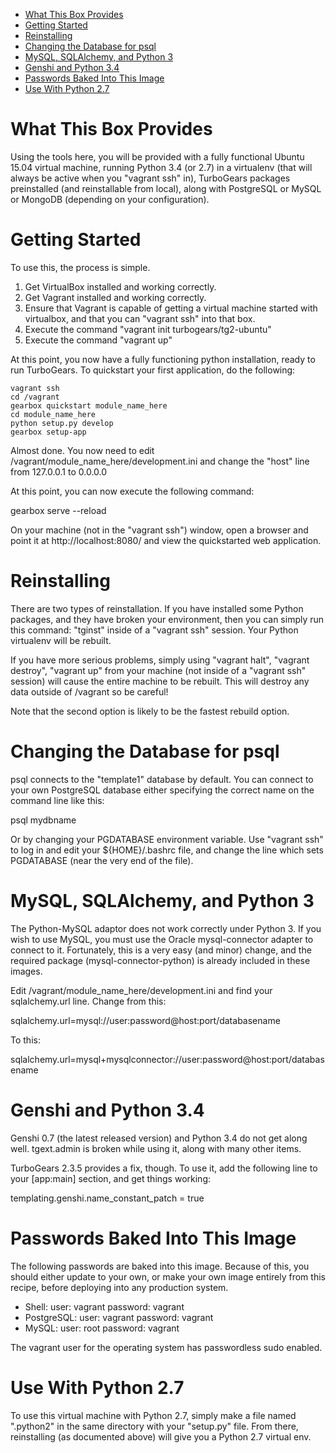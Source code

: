 * [What This Box Provides](#what-this-box-provides)
* [Getting Started](#getting-started)
* [Reinstalling](#reinstalling)
* [Changing the Database for psql](#changing-the-database-for-psql)
* [MySQL, SQLAlchemy, and Python 3](#mysql,-sqlalchemy,-and-python-3)
* [Genshi and Python 3.4](#genshi-and-python-3.4)
* [Passwords Baked Into This Image](#passwords-baked-into-this-image)
* [Use With Python 2.7](#use-ith-python-2.7)

What This Box Provides
======================

Using the tools here, you will be provided with a fully functional
Ubuntu 15.04 virtual machine, running Python 3.4 (or 2.7) in a
virtualenv (that will always be active when you "vagrant ssh" in),
TurboGears packages preinstalled (and reinstallable from local), along
with PostgreSQL or MySQL or MongoDB (depending on your configuration).

Getting Started
===============

To use this, the process is simple.

1. Get VirtualBox installed and working correctly.
2. Get Vagrant installed and working correctly.
3. Ensure that Vagrant is capable of getting a virtual machine started
   with virtualbox, and that you can "vagrant ssh" into that box.
4. Execute the command "vagrant init turbogears/tg2-ubuntu"
5. Execute the command "vagrant up"

At this point, you now have a fully functioning python installation,
ready to run TurboGears. To quickstart your first application, do the
following:

    vagrant ssh
    cd /vagrant
    gearbox quickstart module_name_here
    cd module_name_here
    python setup.py develop
    gearbox setup-app

Almost done. You now need to edit
/vagrant/module_name_here/development.ini and change the "host" line
from 127.0.0.1 to 0.0.0.0

At this point, you can now execute the following command:

  gearbox serve --reload

On your machine (not in the "vagrant ssh") window, open a browser and
point it at http://localhost:8080/ and view the quickstarted web
application.

Reinstalling
============

There are two types of reinstallation. If you have installed some
Python packages, and they have broken your environment, then you can
simply run this command: "tginst" inside of a "vagrant ssh"
session. Your Python virtualenv will be rebuilt.

If you have more serious problems, simply using "vagrant halt",
"vagrant destroy", "vagrant up" from your machine (not inside of a
"vagrant ssh" session) will cause the entire machine to be
rebuilt. This will destroy any data outside of /vagrant so be careful!

Note that the second option is likely to be the fastest rebuild
option.

Changing the Database for psql
==============================

psql connects to the "template1" database by default. You can connect
to your own PostgreSQL database either specifying the correct name on
the command line like this:

psql mydbname

Or by changing your PGDATABASE environment variable. Use "vagrant ssh"
to log in and edit your ${HOME}/.bashrc file, and change the line
which sets PGDATABASE (near the very end of the file).

MySQL, SQLAlchemy, and Python 3
===============================

The Python-MySQL adaptor does not work correctly under Python 3. If
you wish to use MySQL, you must use the Oracle mysql-connector adapter
to connect to it. Fortunately, this is a very easy (and minor) change,
and the required package (mysql-connector-python) is already included
in these images.

Edit /vagrant/module_name_here/development.ini and find your
sqlalchemy.url line. Change from this:

   sqlalchemy.url=mysql://user:password@host:port/databasename

To this:

   sqlalchemy.url=mysql+mysqlconnector://user:password@host:port/databasename

Genshi and Python 3.4
=====================

Genshi 0.7 (the latest released version) and Python 3.4 do not get
along well. tgext.admin is broken while using it, along with many
other items.

TurboGears 2.3.5 provides a fix, though. To use it, add the following
line to your [app:main] section, and get things working:

templating.genshi.name_constant_patch = true

Passwords Baked Into This Image
===============================

The following passwords are baked into this image. Because of this,
you should either update to your own, or make your own image entirely
from this recipe, before deploying into any production system.

* Shell: user: vagrant password: vagrant
* PostgreSQL: user: vagrant password: vagrant
* MySQL: user: root password: vagrant

The vagrant user for the operating system has passwordless sudo enabled.

Use With Python 2.7
===================

To use this virtual machine with Python 2.7, simply make a file named
".python2" in the same directory with your "setup.py" file. From
there, reinstalling (as documented above) will give you a Python 2.7
virtual env.
